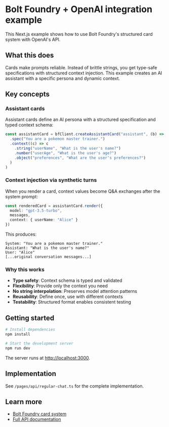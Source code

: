 # Bolt Foundry + OpenAI integration example

This Next.js example shows how to use Bolt Foundry's structured card system with OpenAI's API.

## What this does

Cards make prompts reliable. Instead of brittle strings, you get type-safe specifications with structured context injection. This example creates an AI assistant with a specific persona and dynamic context.

## Key concepts

### Assistant cards

Assistant cards define an AI persona with a structured specification and typed context schema:

```typescript
const assistantCard = bfClient.createAssistantCard("assistant", (b) => b
  .spec("You are a pokemon master trainer.")
  .context((c) => c
    .string("userName", "What is the user's name?")
    .number("userAge", "What is the user's age?")
    .object("preferences", "What are the user's preferences?")
  )
)
```

### Context injection via synthetic turns

When you render a card, context values become Q&A exchanges after the system prompt:

```typescript
const renderedCard = assistantCard.render({ 
  model: "gpt-3.5-turbo", 
  messages, 
  context: { userName: "Alice" } 
})
```

This produces:
```
System: "You are a pokemon master trainer."
Assistant: "What is the user's name?"
User: "Alice"
[...original conversation messages...]
```

### Why this works

- **Type safety**: Context schema is typed and validated
- **Flexibility**: Provide only the context you need
- **No string interpolation**: Preserves model attention patterns
- **Reusability**: Define once, use with different contexts
- **Testability**: Structured format enables consistent testing

## Getting started

```bash
# Install dependencies
npm install

# Start the development server
npm run dev
```

The server runs at [http://localhost:3000](http://localhost:3000).

## Implementation

See `/pages/api/regular-chat.ts` for the complete implementation.

## Learn more

- [Bolt Foundry card system](/docs/card-system.md)
- [Full API documentation](/packages/bolt-foundry/docs/)